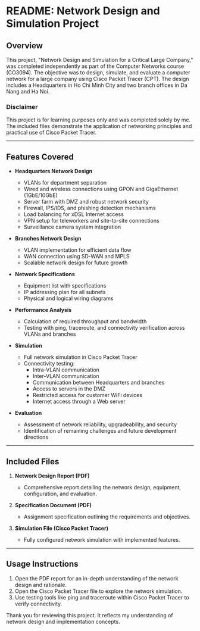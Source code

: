 # README: Network Design and Simulation Project

## Overview

This project, "Network Design and Simulation for a Critical Large Company," was completed independently as part of the Computer Networks course (CO3094). The objective was to design, simulate, and evaluate a computer network for a large company using Cisco Packet Tracer (CPT). The design includes a Headquarters in Ho Chi Minh City and two branch offices in Da Nang and Ha Noi.

### Disclaimer

This project is for learning purposes only and was completed solely by me. The included files demonstrate the application of networking principles and practical use of Cisco Packet Tracer.

---

## Features Covered

- **Headquarters Network Design**

  - VLANs for department separation
  - Wired and wireless connections using GPON and GigaEthernet (1GbE/10GbE)
  - Server farm with DMZ and robust network security
  - Firewall, IPS/IDS, and phishing detection mechanisms
  - Load balancing for xDSL Internet access
  - VPN setup for teleworkers and site-to-site connections
  - Surveillance camera system integration

- **Branches Network Design**

  - VLAN implementation for efficient data flow
  - WAN connection using SD-WAN and MPLS
  - Scalable network design for future growth

- **Network Specifications**

  - Equipment list with specifications
  - IP addressing plan for all subnets
  - Physical and logical wiring diagrams

- **Performance Analysis**

  - Calculation of required throughput and bandwidth
  - Testing with ping, traceroute, and connectivity verification across VLANs and branches

- **Simulation**

  - Full network simulation in Cisco Packet Tracer
  - Connectivity testing:
    - Intra-VLAN communication
    - Inter-VLAN communication
    - Communication between Headquarters and branches
    - Access to servers in the DMZ
    - Restricted access for customer WiFi devices
    - Internet access through a Web server

- **Evaluation**

  - Assessment of network reliability, upgradeability, and security
  - Identification of remaining challenges and future development directions

---

## Included Files

1. **Network Design Report (PDF)**

   - Comprehensive report detailing the network design, equipment, configuration, and evaluation.

2. **Specification Document (PDF)**

   - Assignment specification outlining the requirements and objectives.

3. **Simulation File (Cisco Packet Tracer)**

   - Fully configured network simulation with implemented features.

---

## Usage Instructions

1. Open the PDF report for an in-depth understanding of the network design and rationale.
2. Open the Cisco Packet Tracer file to explore the network simulation.
3. Use testing tools like ping and traceroute within Cisco Packet Tracer to verify connectivity.

Thank you for reviewing this project. It reflects my understanding of network design and implementation concepts.
